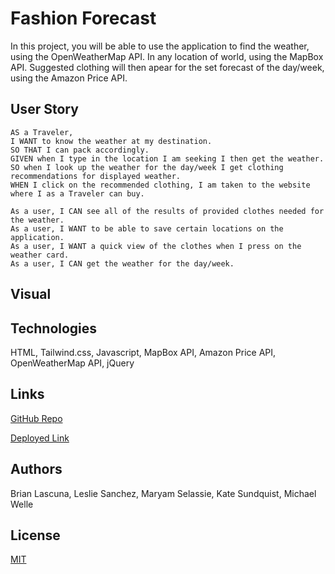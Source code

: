 # Fashion Forecast

In this project, you will be able to use the application to find the weather, using the OpenWeatherMap API. In any location of world, using the MapBox API. Suggested clothing will then apear for the set forecast of the day/week, using the Amazon Price API. 

## User Story

    AS a Traveler,
    I WANT to know the weather at my destination.
    SO THAT I can pack accordingly.
    GIVEN when I type in the location I am seeking I then get the weather.
    SO when I look up the weather for the day/week I get clothing recommendations for displayed weather.
    WHEN I click on the recommended clothing, I am taken to the website where I as a Traveler can buy.

    As a user, I CAN see all of the results of provided clothes needed for the weather.
    As a user, I WANT to be able to save certain locations on the application.
    As a user, I WANT a quick view of the clothes when I press on the weather card.
    As a user, I CAN get the weather for the day/week.


## Visual 

<!-- insert screenshot of working webpage here -->


## Technologies

HTML, Tailwind.css, Javascript, MapBox API, Amazon Price API, OpenWeatherMap API, jQuery


## Links

[GitHub Repo](https://github.com/Brian-Lascuna/fashion-forecast)


[Deployed Link]()
<!-- insert link of deployed application -->


## Authors 

Brian Lascuna, Leslie Sanchez, Maryam Selassie, Kate Sundquist, Michael Welle


## License 

[MIT](https://choosealicense.com/licenses/mit/)